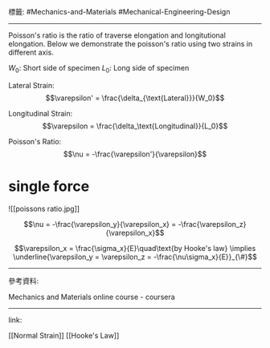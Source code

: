 標籤: #Mechanics-and-Materials #Mechanical-Engineering-Design 

---

Poisson's ratio is the ratio of traverse elongation and longitutional elongation. Below we demonstrate the poisson's ratio using two strains in different axis.

$W_0$: Short side of specimen
$L_0$: Long side of specimen

Lateral Strain:
$$\varepsilon' = \frac{\delta_{\text{Lateral}}}{W_0}$$

Longitudinal Strain:
$$\varepsilon = \frac{\delta_\text{Longitudinal}}{L_0}$$

Poisson's Ratio:
$$\nu = -\frac{\varepsilon'}{\varepsilon}$$

# single force

![[poissons ratio.jpg]]

$$\nu = -\frac{\varepsilon_y}{\varepsilon_x} = -\frac{\varepsilon_z}{\varepsilon_x}$$

$$\varepsilon_x = \frac{\sigma_x}{E}\quad\text{by Hooke's law} \implies \underline{\varepsilon_y = \varepsilon_z = -\frac{\nu\sigma_x}{E}}_{\#}$$

---

參考資料:

Mechanics and Materials online course - coursera

---

link:

[[Normal Strain]]
[[Hooke's Law]]